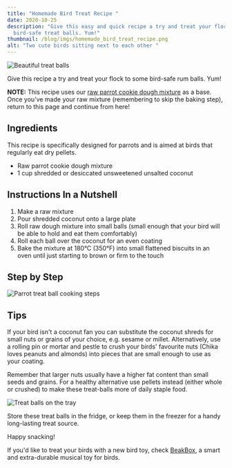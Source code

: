 ```yaml
---
title: "Homemade Bird Treat Recipe "
date: 2020-10-25
description: "Give this easy and quick recipe a try and treat your flock to some
  bird-safe treat balls. Yum!"
thumbnail: /blog/imgs/homemade_bird_treat_recipe.png
alt: "Two cute birds sitting next to each other "
---
```


![Beautiful treat balls ](/blog/imgs/recipe1-5.jpg "Beautiful treat balls ")

Give this recipe a try and treat your flock to some bird-safe rum balls. Yum!

**NOTE:** This recipe uses our [raw parrot cookie dough mixture](https://mybeakbox.com/blog/healthy-cookie-recipe-for-pet-birds/) as a base. Once you’ve made your raw mixture (remembering to skip the baking step), return to this page and continue from here!

## Ingredients

This recipe is specifically designed for parrots and is aimed at birds that regularly eat dry pellets.

- Raw parrot cookie dough mixture
- 1 cup shredded or desiccated unsweetened unsalted coconut

## Instructions In a Nutshell

1. Make a raw mixture
2. Pour shredded coconut onto a large plate
3. Roll raw dough mixture into small balls (small enough that your bird will be able to hold and eat them comfortably)
4. Roll each ball over the coconut for an even coating
5. Bake the mixture at 180°C (350°F) into small flattened biscuits in an oven until just starting to brown or firm to the touch

## Step by Step

![Parrot treat ball cooking steps](/blog/imgs/recipe3-1.jpg "Treat ball ingredients")

## Tips

If your bird isn't a coconut fan you can substitute the coconut shreds for small nuts or grains of your choice, e.g. sesame or millet. Alternatively, use a rolling pin or mortar and pestle to crush your birds' favourite nuts (Chika loves peanuts and almonds) into pieces that are small enough to use as your coating.

Remember that larger nuts usually have a higher fat content than small seeds and grains. For a healthy alternative use pellets instead (either whole or crushed) to make these treat-balls more of daily staple food.

![Treat balls on the tray ](/blog/imgs/recipe3-2.jpg "Treat balls on the tray ")

Store these treat balls in the fridge, or keep them in the freezer for a handy long-lasting treat source.

Happy snacking!

If you'd like to treat your birds with a new bird toy, check [BeakBox](https://shop.mybeakbox.com/), a smart and extra-durable musical toy for birds.
